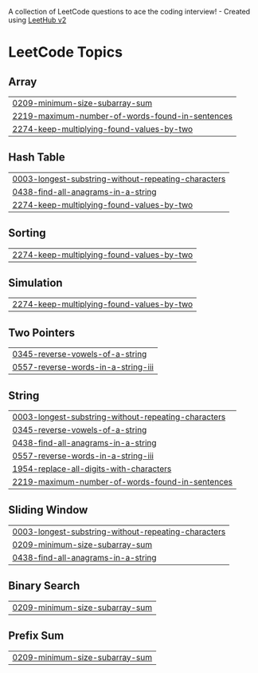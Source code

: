 A collection of LeetCode questions to ace the coding interview! - Created using [LeetHub v2](https://github.com/arunbhardwaj/LeetHub-2.0)
<!---LeetCode Topics Start-->
# LeetCode Topics
## Array
|  |
| ------- |
| [0209-minimum-size-subarray-sum](https://github.com/rubanofficial/Leetcode/tree/master/0209-minimum-size-subarray-sum) |
| [2219-maximum-number-of-words-found-in-sentences](https://github.com/rubanofficial/Leetcode/tree/master/2219-maximum-number-of-words-found-in-sentences) |
| [2274-keep-multiplying-found-values-by-two](https://github.com/rubanofficial/Leetcode/tree/master/2274-keep-multiplying-found-values-by-two) |
## Hash Table
|  |
| ------- |
| [0003-longest-substring-without-repeating-characters](https://github.com/rubanofficial/Leetcode/tree/master/0003-longest-substring-without-repeating-characters) |
| [0438-find-all-anagrams-in-a-string](https://github.com/rubanofficial/Leetcode/tree/master/0438-find-all-anagrams-in-a-string) |
| [2274-keep-multiplying-found-values-by-two](https://github.com/rubanofficial/Leetcode/tree/master/2274-keep-multiplying-found-values-by-two) |
## Sorting
|  |
| ------- |
| [2274-keep-multiplying-found-values-by-two](https://github.com/rubanofficial/Leetcode/tree/master/2274-keep-multiplying-found-values-by-two) |
## Simulation
|  |
| ------- |
| [2274-keep-multiplying-found-values-by-two](https://github.com/rubanofficial/Leetcode/tree/master/2274-keep-multiplying-found-values-by-two) |
## Two Pointers
|  |
| ------- |
| [0345-reverse-vowels-of-a-string](https://github.com/rubanofficial/Leetcode/tree/master/0345-reverse-vowels-of-a-string) |
| [0557-reverse-words-in-a-string-iii](https://github.com/rubanofficial/Leetcode/tree/master/0557-reverse-words-in-a-string-iii) |
## String
|  |
| ------- |
| [0003-longest-substring-without-repeating-characters](https://github.com/rubanofficial/Leetcode/tree/master/0003-longest-substring-without-repeating-characters) |
| [0345-reverse-vowels-of-a-string](https://github.com/rubanofficial/Leetcode/tree/master/0345-reverse-vowels-of-a-string) |
| [0438-find-all-anagrams-in-a-string](https://github.com/rubanofficial/Leetcode/tree/master/0438-find-all-anagrams-in-a-string) |
| [0557-reverse-words-in-a-string-iii](https://github.com/rubanofficial/Leetcode/tree/master/0557-reverse-words-in-a-string-iii) |
| [1954-replace-all-digits-with-characters](https://github.com/rubanofficial/Leetcode/tree/master/1954-replace-all-digits-with-characters) |
| [2219-maximum-number-of-words-found-in-sentences](https://github.com/rubanofficial/Leetcode/tree/master/2219-maximum-number-of-words-found-in-sentences) |
## Sliding Window
|  |
| ------- |
| [0003-longest-substring-without-repeating-characters](https://github.com/rubanofficial/Leetcode/tree/master/0003-longest-substring-without-repeating-characters) |
| [0209-minimum-size-subarray-sum](https://github.com/rubanofficial/Leetcode/tree/master/0209-minimum-size-subarray-sum) |
| [0438-find-all-anagrams-in-a-string](https://github.com/rubanofficial/Leetcode/tree/master/0438-find-all-anagrams-in-a-string) |
## Binary Search
|  |
| ------- |
| [0209-minimum-size-subarray-sum](https://github.com/rubanofficial/Leetcode/tree/master/0209-minimum-size-subarray-sum) |
## Prefix Sum
|  |
| ------- |
| [0209-minimum-size-subarray-sum](https://github.com/rubanofficial/Leetcode/tree/master/0209-minimum-size-subarray-sum) |
<!---LeetCode Topics End-->